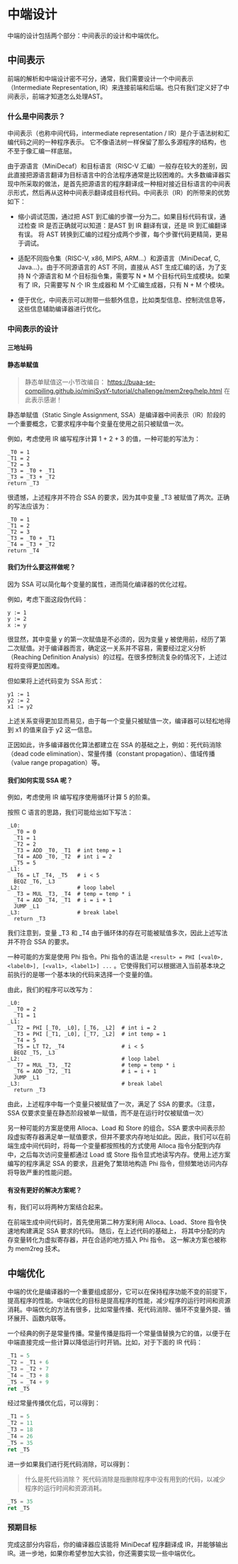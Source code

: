 # 中端设计

中端的设计包括两个部分：中间表示的设计和中端优化。

## 中间表示

前端的解析和中端设计密不可分，通常，我们需要设计一个中间表示（Intermediate Representation, IR）来连接前端和后端。也只有我们定义好了中间表示，前端才知道怎么处理AST。

### 什么是中间表示？

中间表示（也称中间代码，intermediate representation / IR）是介于语法树和汇编代码之间的一种程序表示。 它不像语法树一样保留了那么多源程序的结构，也不至于像汇编一样底层。

由于源语言（MiniDecaf）和目标语言（RISC-V 汇编）一般存在较大的差别，因此直接把源语言翻译为目标语言中的合法程序通常是比较困难的。大多数编译器实现中所采取的做法，是首先把源语言的程序翻译成一种相对接近目标语言的中间表示形式，然后再从这种中间表示翻译成目标代码。中间表示（IR）的所带来的优势如下：

- 缩小调试范围，通过把 AST 到汇编的步骤一分为二。如果目标代码有误，通过检查 IR 是否正确就可以知道：是AST 到 IR 翻译有误，还是 IR 到汇编翻译有误。 将 AST 转换到汇编的过程分成两个步骤，每个步骤代码更精简，更易于调试。
- 适配不同指令集（RISC-V, x86, MIPS, ARM...）和源语言（MiniDecaf, C, Java...）。由于不同源语言的 AST 不同，直接从 AST 生成汇编的话，为了支持 N 个源语言和 M 个目标指令集，需要写 N * M 个目标代码生成模块。如果有了 IR，只需要写 N 个 IR 生成器和 M 个汇编生成器，只有 N + M 个模块。

- 便于优化，中间表示可以附带一些额外信息，比如类型信息、控制流信息等，这些信息辅助编译器进行优化。

### 中间表示的设计

#### 三地址码



#### 静态单赋值

> 静态单赋值这一小节改编自：
> https://buaa-se-compiling.github.io/miniSysY-tutorial/challenge/mem2reg/help.html
> 在此表示感谢！

静态单赋值（Static Single Assignment, SSA）是编译器中间表示（IR）阶段的一个重要概念，它要求程序中每个变量在使用之前只被赋值一次。

例如，考虑使用 IR 编写程序计算 1 + 2 + 3 的值，一种可能的写法为：

```assembly
_T0 = 1
_T1 = 2
_T2 = 3
_T3 = _T0 + _T1
_T3 = _T3 + _T2
return _T3
```
很遗憾，上述程序并不符合 SSA 的要求，因为其中变量 _T3 被赋值了两次。正确的写法应该为：
```assembly
_T0 = 1
_T1 = 2
_T2 = 3
_T3 = _T0 + _T1
_T4 = _T3 + _T2
return _T4
```
#### 我们为什么要这样做呢？

因为 SSA 可以简化每个变量的属性，进而简化编译器的优化过程。

例如，考虑下面这段伪代码：

```assembly
y := 1
y := 2
x := y
```
很显然，其中变量 y 的第一次赋值是不必须的，因为变量 y 被使用前，经历了第二次赋值。对于编译器而言，确定这一关系并不容易，需要经过定义分析（Reaching Definition Analysis）的过程。在很多控制流复杂的情况下，上述过程将变得更加困难。

但如果将上述代码变为 SSA 形式：

```assembly
y1 := 1
y2 := 2
x1 := y2
```
上述关系变得更加显而易见，由于每一个变量只被赋值一次，编译器可以轻松地得到 x1 的值来自于 y2 这一信息。

正因如此，许多编译器优化算法都建立在 SSA 的基础之上，例如：死代码消除（dead code elimination）、常量传播（constant propagation）、值域传播（value range propagation）等。

#### 我们如何实现 SSA 呢？

例如，考虑使用 IR 编写程序使用循环计算 5 的阶乘。

按照 C 语言的思路，我们可能给出如下写法：

```assembly
_L0:
  _T0 = 0
  _T1 = 1
  _T2 = 2
  _T3 = ADD _T0, _T1  # int temp = 1
  _T4 = ADD _T0, _T2  # int i = 2
  _T5 = 5
_L1:
  _T6 = LT _T4, _T5   # i < 5
  BEQZ _T6, _L3
_L2:                  # loop label
  _T3 = MUL _T3, _T4  # temp = temp * i
  _T4 = ADD _T4, _T1  # i = i + 1
  JUMP _L1
_L3:                  # break label
  return _T3
```
我们注意到，变量 _T3 和 _T4 由于循环体的存在可能被赋值多次，因此上述写法并不符合 SSA 的要求。

一种可能的方案是使用 Phi 指令。Phi 指令的语法是 `<result> = PHI [<val0>, <label0>], [<val1>, <label1>] ...` 。它使得我们可以根据进入当前基本块之前执行的是哪一个基本块的代码来选择一个变量的值。

由此，我们的程序可以改写为：

```assembly
_L0:
  _T0 = 2
  _T1 = 1
_L1:
  _T2 = PHI [_T0, _L0], [_T6, _L2]  # int i = 2
  _T3 = PHI [_T1, _L0], [_T7, _L2]  # int temp = 1
  _T4 = 5
  _T5 = LT T2, _T4                  # i < 5
  BEQZ _T5, _L3
_L2:                                # loop label
  _T7 = MUL _T3, _T2                # temp = temp * i
  _T6 = ADD _T2, _T1                # i = i + 1
  JUMP _L1
_L3:                                # break label
  return _T3
```
由此，上述程序中每一个变量只被赋值了一次，满足了 SSA 的要求。（注意，SSA 仅要求变量在静态阶段被单一赋值，而不是在运行时仅被赋值一次）

另一种可能的方案是使用 Alloca、Load 和 Store 的组合。SSA 要求中间表示阶段虚拟寄存器满足单一赋值要求，但并不要求内存地址如此。因此，我们可以在前端生成中间代码时，将每一个变量都按照栈的方式使用 Alloca 指令分配到内存中，之后每次访问变量都通过 Load 或 Store 指令显式地读写内存。使用上述方案编写的程序满足 SSA 的要求，且避免了繁琐地构造 Phi 指令，但频繁地访问内存将导致严重的性能问题。

#### 有没有更好的解决方案呢？

有，我们可以将两种方案结合起来。

在前端生成中间代码时，首先使用第二种方案利用 Alloca、Load、Store 指令快速地构建满足 SSA 要求的代码。
随后，在上述代码的基础上， 将其中分配的内存变量转化为虚拟寄存器，并在合适的地方插入 Phi 指令。
这一解决方案也被称为 mem2reg 技术。

## 中端优化

中端的优化是编译器的一个重要组成部分，它可以在保持程序功能不变的前提下，提高程序的性能。中端优化的目标是提高程序的性能，减少程序的运行时间和资源消耗。中端优化的方法有很多，比如常量传播、死代码消除、循环不变量外提、循环展开、函数内联等。

一个经典的例子是常量传播。常量传播是指将一个常量值替换为它的值，以便于在中端直接完成一些计算以降低运行时开销。比如，对于下面的 IR 代码：

```asm
_T1 = 5
_T2 = _T1 + 6
_T3 = _T2 + 7
_T4 = _T3 + 8
_T5 = _T4 + 9
ret _T5
```

经过常量传播优化后，可以得到：

```asm
_T1 = 5
_T2 = 11
_T3 = 18
_T4 = 26
_T5 = 35
ret _T5
```

进一步如果我们进行死代码消除，可以得到：
> 什么是死代码消除？
> 死代码消除是指删除程序中没有用到的代码，以减少程序的运行时间和资源消耗。

```asm
_T5 = 35
ret _T5
```

### 预期目标

完成这部分内容后，你的编译器应该能将 MiniDecaf 程序翻译成 IR，并能够输出 IR。进一步地，如果你希望参加大实验，你还需要实现一些中端优化。

